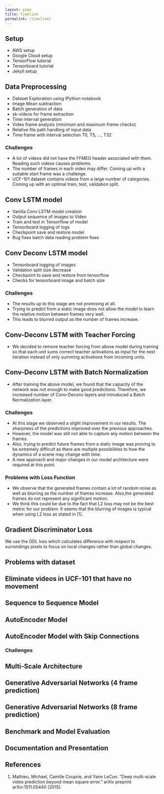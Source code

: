 ```yaml
---
layout: page
title: Timeline
permalink: /timeline/
---
```


## Setup

- AWS setup
- Google Cloud setup
- TensorFlow tutorial
- Tensorboard tutorial
- Jekyll setup

## Data Preprocessing
- Dataset Exploration using IPython notebook
- Image Mean subtraction
- Batch generation of data
- sk-videos for frame extraction
- Time interval generation
- Video frame analysis (minimum and maximum frame checks)
- Relative file path handling of input data
- Time frame with interval selection T0, T5, ..., T32

### Challenges
- A lot of videos did not have the FFMEG header associated with them. Reading such videos causes problems.
- The number of frames in each video may differ. Coming up with a suitable start frame was a challenge.
- UCF-101 dataset contains videos from a large number of categories. Coming up with an optimal train, test, validation split.

## Conv LSTM model
- Vanilla Conv LSTM model creation
- Output sequence of images to Video
- Train and test in Tensorflow of model
- Tensorboard logging of logs
- Checkpoint save and restore model
- Bug fixes batch data reading problem fixes


## Conv Deconv LSTM model
- Tensorboard logging of images
- Validation split size decrease
- Checkpoint to save and restore from tensorflow
- Checks for tensorboard image and batch size 



### Challenges
- The results up to this stage are not promising at all.
- Trying to predict from a static image does not allow the model to learn the relative motion between frames very well. 
- This leads to blurred output as the number of frames increase.

## Conv-Deconv LSTM with Teacher Forcing
- We decided to remove teacher forcing from above model during training so that each unit sums correct teacher activations as input for the next iteration instead of only summing activations from incoming units.

## Conv-Deconv LSTM with Batch Normalization
- After training the above model, we found that the capacity
 of the network was not enough to make good predictions.
 Therefore, we increased number of Conv-Deconv layers and
 introduced a Batch Normalization layer.

### Challenges
- At this stage we observed a slight improvement in our results. The sharpness of the predictions improved over the previous approaches.
- However, the model was still not able to capture any motion between the frames. 
- Also, trying to predict future frames from a static image was proving to be extremely difficult as there are multiple possibilities to how the dynamics of a scene may change with time.
- A new approach and major changes in our model architecture were required at this point.

### Problems with Loss Function
- We observe that the generated frames contain a lot of random noise as well as blurring as the number of frames increase.
Also,the generated frames do not represent any significant motion.
- We think this could be due to the fact that L2 loss may not be the best metric for our problem. It seems that the blurring
of images is typical when using L2 loss as stated in [1]. 

## Gradient Discriminator Loss 
We use the GDL loss which calculates difference with respect to surrondings pixels to focus on local changes rather than global changes.


## Problems with dataset
## Eliminate videos in UCF-101 that have no movement

## Sequence to Sequence Model

## AutoEncoder Model 

## AutoEncoder Model with Skip Connections


### Challenges

## Multi-Scale Architecture

## Generative Adversarial Networks (4 frame prediction)


## Generative Adversarial Networks (8 frame prediction)


## Benchmark and Model Evaluation


## Documentation and Presentation

## References
1. Mathieu, Michael, Camille Couprie, and Yann LeCun. ”Deep multi-scale video prediction beyond mean square error.” arXiv preprint arXiv:1511.05440 (2015).












